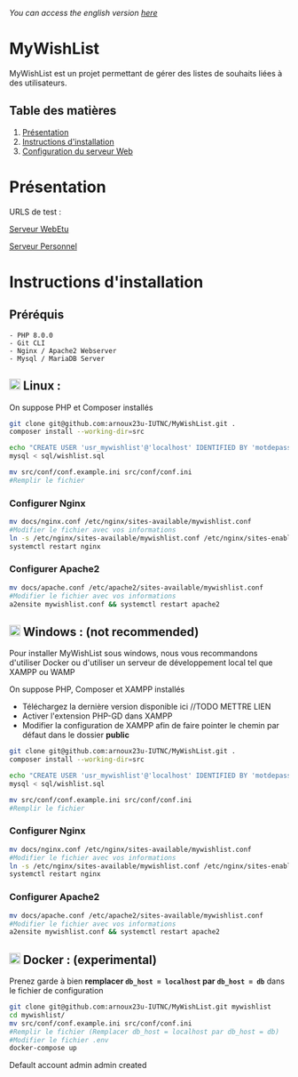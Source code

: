 *You can access the english version [here](README-EN.MD)*

# MyWishList

MyWishList est un projet permettant de gérer des listes de souhaits liées à des utilisateurs.

## Table des matières
1. [Présentation](#presentation)
2. [Instructions d'installation](#linkhere)
3. [Configuration du serveur Web](#linkhere)
<!--2. [Instructions d'installation](#linkhere)-->

# Présentation

URLS de test : 

[Serveur WebEtu](https://webetu.iutnc.univ-lorraine.fr/www/arnoux23u/mywishlist/)

[Serveur Personnel](https://mywishlist.garnx.fr/)

# Instructions d'installation

## Préréquis

    - PHP 8.0.0
    - Git CLI
    - Nginx / Apache2 Webserver
    - Mysql / MariaDB Server

## <img height="20px" src="https://cdn-icons-png.flaticon.com/512/6124/6124995.png"> Linux :
On suppose PHP et Composer installés
```sh
git clone git@github.com:arnoux23u-IUTNC/MyWishList.git .
composer install --working-dir=src

echo "CREATE USER 'usr_mywishlist'@'localhost' IDENTIFIED BY 'motdepasse';" | mysql
mysql < sql/wishlist.sql

mv src/conf/conf.example.ini src/conf/conf.ini
#Remplir le fichier
```

### Configurer Nginx
```sh
mv docs/nginx.conf /etc/nginx/sites-available/mywishlist.conf
#Modifier le fichier avec vos informations
ln -s /etc/nginx/sites-available/mywishlist.conf /etc/nginx/sites-enabled/mywishlist.conf
systemctl restart nginx
```
### Configurer Apache2
```sh
mv docs/apache.conf /etc/apache2/sites-available/mywishlist.conf
#Modifier le fichier avec vos informations
a2ensite mywishlist.conf && systemctl restart apache2
```

## <img height="20px" src="https://cdn-icons-png.flaticon.com/512/888/888882.png"> Windows : (not recommended)

Pour installer MyWishList sous windows, nous vous recommandons d'utiliser Docker ou d'utiliser un serveur de développement local tel que XAMPP ou WAMP

On suppose PHP, Composer et XAMPP installés

- Téléchargez la dernière version disponible ici //TODO METTRE LIEN
- Activer l'extension PHP-GD dans XAMPP
- Modifier la configuration de XAMPP afin de faire pointer le chemin par défaut dans le dossier **public**

```sh
git clone git@github.com:arnoux23u-IUTNC/MyWishList.git .
composer install --working-dir=src

echo "CREATE USER 'usr_mywishlist'@'localhost' IDENTIFIED BY 'motdepasse';" | mysql
mysql < sql/wishlist.sql

mv src/conf/conf.example.ini src/conf/conf.ini
#Remplir le fichier
```

### Configurer Nginx
```sh
mv docs/nginx.conf /etc/nginx/sites-available/mywishlist.conf
#Modifier le fichier avec vos informations
ln -s /etc/nginx/sites-available/mywishlist.conf /etc/nginx/sites-enabled/mywishlist.conf
systemctl restart nginx
```
### Configurer Apache2
```sh
mv docs/apache.conf /etc/apache2/sites-available/mywishlist.conf
#Modifier le fichier avec vos informations
a2ensite mywishlist.conf && systemctl restart apache2
```

## <img height="20px" src="https://cdn-icons-png.flaticon.com/512/919/919853.png"> Docker : (experimental)

Prenez garde à bien **remplacer `db_host = localhost` par `db_host = db`** dans le fichier de configuration

```sh
git clone git@github.com:arnoux23u-IUTNC/MyWishList.git mywishlist
cd mywishlist/
mv src/conf/conf.example.ini src/conf/conf.ini
#Remplir le fichier (Remplacer db_host = localhost par db_host = db)
#Modifier le fichier .env
docker-compose up
```



Default account admin admin created